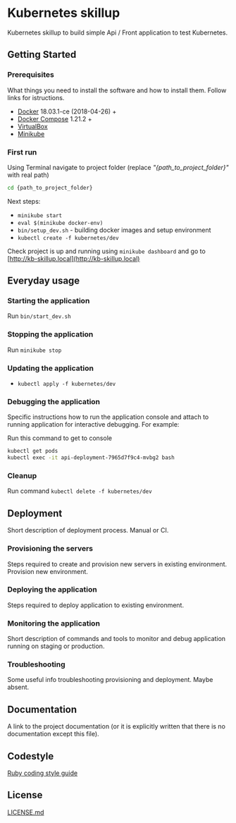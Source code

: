 # Kubernetes skillup

Kubernetes skillup to build simple Api / Front application to test Kubernetes.

## Getting Started

### Prerequisites

What things you need to install the software and how to install them. Follow links for istructions.

* [Docker](https://docs.docker.com/install/) 18.03.1-ce (2018-04-26) +
* [Docker Compose](https://docs.docker.com/compose/install/) 1.21.2 +
* [VirtualBox](https://www.virtualbox.org/wiki/Downloads)
* [Minikube](https://kubernetes.io/docs/setup/minikube/)

### First run
Using Terminal navigate to project folder (replace *"{path\_to\_project\_folder}"* with real path)

```bash
cd {path_to_project_folder}
```

Next steps:
* `minikube start`
* `eval $(minikube docker-env)`
* `bin/setup_dev.sh` - building docker images and setup environment
* `kubectl create -f kubernetes/dev`

Check project is up and running using `minikube dashboard` and go to [http://kb-skillup.local](http://kb-skillup.local)

## Everyday usage

### Starting the application

Run `bin/start_dev.sh`

### Stopping the application

Run `minikube stop`

### Updating the application

* `kubectl apply -f kubernetes/dev`

### Debugging the application

Specific instructions how to run the application console and attach to running application for interactive debugging. For example:

Run this command to get to console
```bash
kubectl get pods
kubectl exec -it api-deployment-7965d7f9c4-mvbg2 bash
```

### Cleanup

Run command `kubectl delete -f kubernetes/dev`

## Deployment

Short description of deployment process. Manual or CI.

### Provisioning the servers

Steps required to create and provision new servers in existing environment. 
Provision new environment.

### Deploying the application

Steps required to deploy application to existing environment.

### Monitoring the application

Short description of commands and tools to monitor and debug application running on staging or production.

### Troubleshooting

Some useful info troubleshooting provisioning and deployment. Maybe absent.

## Documentation

A link to the project documentation (or it is explicitly written that there is no documentation except this file).


## Codestyle

[Ruby coding style guide](https://github.com/rubocop-hq/ruby-style-guide)


## License

[LICENSE.md](LICENSE.md)